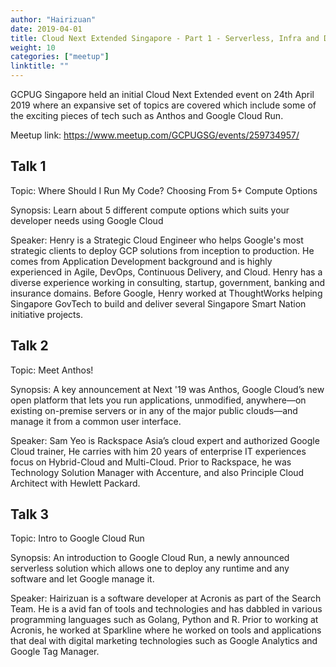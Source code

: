```yaml
---
author: "Hairizuan"
date: 2019-04-01
title: Cloud Next Extended Singapore - Part 1 - Serverless, Infra and DevOps!
weight: 10
categories: ["meetup"]
linktitle: ""
---
```


GCPUG Singapore held an initial Cloud Next Extended event on 24th April 2019 where an expansive set of topics are covered which include some of the exciting pieces of tech such as Anthos and Google Cloud Run.

Meetup link: https://www.meetup.com/GCPUGSG/events/259734957/

## Talk 1

Topic: Where Should I Run My Code? Choosing From 5+ Compute Options

Synopsis: Learn about 5 different compute options which suits your developer needs using Google Cloud

Speaker: Henry is a Strategic Cloud Engineer who helps Google's most strategic clients to deploy GCP solutions from inception to production. He comes from Application Development background and is highly experienced in Agile, DevOps, Continuous Delivery, and Cloud. Henry has a diverse experience working in consulting, startup, government, banking and insurance domains. Before Google, Henry worked at ThoughtWorks helping Singapore GovTech to build and deliver several Singapore Smart Nation initiative projects.

## Talk 2

Topic: Meet Anthos!

Synopsis: A key announcement at Next '19 was Anthos, Google Cloud’s new open platform that lets you run applications, unmodified, anywhere—on existing on-premise servers or in any of the major public clouds—and manage it from a common user interface.

Speaker: Sam Yeo is Rackspace Asia’s cloud expert and authorized Google Cloud trainer, He carries with him 20 years of enterprise IT experiences focus on Hybrid-Cloud and Multi-Cloud. Prior to Rackspace, he was Technology Solution Manager with Accenture, and also Principle Cloud Architect with Hewlett Packard.

## Talk 3

Topic: Intro to Google Cloud Run

Synopsis: An introduction to Google Cloud Run, a newly announced serverless solution which allows one to deploy any runtime and any software and let Google manage it.

Speaker: Hairizuan is a software developer at Acronis as part of the Search Team. He is a avid fan of tools and technologies and has dabbled in various programming languages such as Golang, Python and R. Prior to working at Acronis, he worked at Sparkline where he worked on tools and applications that deal with digital marketing technologies such as Google Analytics and Google Tag Manager.
